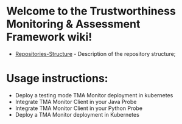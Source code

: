 # Welcome to the Trustworthiness Monitoring & Assessment Framework wiki!



* [Repositories-Structure](Repositories-Structure) - Description of the repository structure;




# Usage instructions:
* Deploy a testing mode TMA Monitor deployment in kubernetes
* Integrate TMA Monitor Client in your Java Probe
* Integrate TMA Monitor Client in your Python Probe
* Deploy a TMA Monitor deployment in Kubernetes